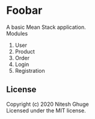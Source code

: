 # Foobar

A basic Mean Stack application.\
Modules 
1. User 
2. Product
3. Order
4. Login
5. Registration

## License
Copyright (c) 2020 Nitesh Ghuge \
Licensed under the MIT license.